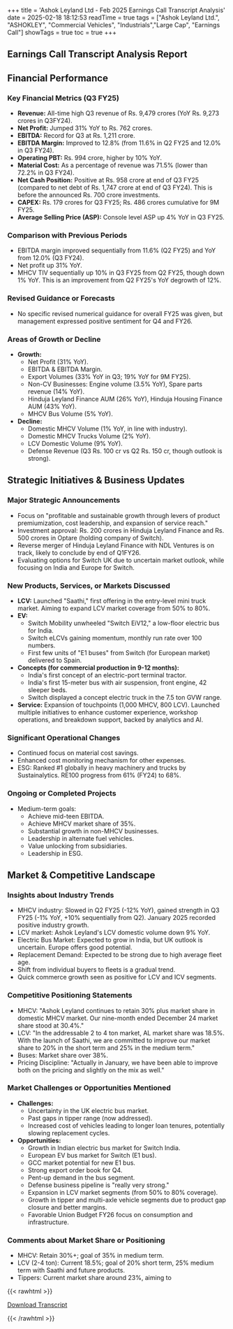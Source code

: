 +++
title = 'Ashok Leyland Ltd - Feb 2025 Earnings Call Transcript Analysis'
date = 2025-02-18 18:12:53
readTime = true
tags = ["Ashok Leyland Ltd.", "ASHOKLEY", "Commercial Vehicles", "Industrials","Large Cap", "Earnings Call"]
showTags = true
toc = true
+++



## Earnings Call Transcript Analysis Report
## Financial Performance

### Key Financial Metrics (Q3 FY25)

*   **Revenue:** All-time high Q3 revenue of Rs. 9,479 crores (YoY Rs. 9,273 crores in Q3FY24).
*   **Net Profit:** Jumped 31% YoY to Rs. 762 crores.
*   **EBITDA:** Record for Q3 at Rs. 1,211 crore.
*   **EBITDA Margin:** Improved to 12.8% (from 11.6% in Q2 FY25 and 12.0% in Q3 FY24).
*   **Operating PBT:** Rs. 994 crore, higher by 10% YoY.
*   **Material Cost:** As a percentage of revenue was 71.5% (lower than 72.2% in Q3 FY24).
*   **Net Cash Position:** Positive at Rs. 958 crore at end of Q3 FY25 (compared to net debt of Rs. 1,747 crore at end of Q3 FY24). This is before the announced Rs. 700 crore investments.
*   **CAPEX:** Rs. 179 crores for Q3 FY25; Rs. 486 crores cumulative for 9M FY25.
*   **Average Selling Price (ASP):** Console level ASP up 4% YoY in Q3 FY25.

### Comparison with Previous Periods

*   EBITDA margin improved sequentially from 11.6% (Q2 FY25) and YoY from 12.0% (Q3 FY24).
*   Net profit up 31% YoY.
*   MHCV TIV sequentially up 10% in Q3 FY25 from Q2 FY25, though down 1% YoY. This is an improvement from Q2 FY25's YoY degrowth of 12%.

### Revised Guidance or Forecasts

*   No specific revised numerical guidance for overall FY25 was given, but management expressed positive sentiment for Q4 and FY26.

### Areas of Growth or Decline

*   **Growth:**
    *   Net Profit (31% YoY).
    *   EBITDA & EBITDA Margin.
    *   Export Volumes (33% YoY in Q3; 19% YoY for 9M FY25).
    *   Non-CV Businesses: Engine volume (3.5% YoY), Spare parts revenue (14% YoY).
    *   Hinduja Leyland Finance AUM (26% YoY), Hinduja Housing Finance AUM (43% YoY).
    *   MHCV Bus Volume (5% YoY).
*   **Decline:**
    *   Domestic MHCV Volume (1% YoY, in line with industry).
    *   Domestic MHCV Trucks Volume (2% YoY).
    *   LCV Domestic Volume (9% YoY).
    *   Defense Revenue (Q3 Rs. 100 cr vs Q2 Rs. 150 cr, though outlook is strong).

## Strategic Initiatives & Business Updates

### Major Strategic Announcements

*   Focus on "profitable and sustainable growth through levers of product premiumization, cost leadership, and expansion of service reach."
*   Investment approval: Rs. 200 crores in Hinduja Leyland Finance and Rs. 500 crores in Optare (holding company of Switch).
*   Reverse merger of Hinduja Leyland Finance with NDL Ventures is on track, likely to conclude by end of Q1FY26.
*   Evaluating options for Switch UK due to uncertain market outlook, while focusing on India and Europe for Switch.

### New Products, Services, or Markets Discussed

*   **LCV:** Launched "Saathi," first offering in the entry-level mini truck market. Aiming to expand LCV market coverage from 50% to 80%.
*   **EV:**
    *   Switch Mobility unwheeled "Switch EiV12," a low-floor electric bus for India.
    *   Switch eLCVs gaining momentum, monthly run rate over 100 numbers.
    *   First few units of "E1 buses" from Switch (for European market) delivered to Spain.
*   **Concepts (for commercial production in 9-12 months):**
    *   India's first concept of an electric-port terminal tractor.
    *   India's first 15-meter bus with air suspension, front engine, 42 sleeper beds.
    *   Switch displayed a concept electric truck in the 7.5 ton GVW range.
*   **Service:** Expansion of touchpoints (1,000 MHCV, 800 LCV). Launched multiple initiatives to enhance customer experience, workshop operations, and breakdown support, backed by analytics and AI.

### Significant Operational Changes

*   Continued focus on material cost savings.
*   Enhanced cost monitoring mechanism for other expenses.
*   ESG: Ranked #1 globally in heavy machinery and trucks by Sustainalytics. RE100 progress from 61% (FY24) to 68%.

### Ongoing or Completed Projects

*   Medium-term goals:
    *   Achieve mid-teen EBITDA.
    *   Achieve MHCV market share of 35%.
    *   Substantial growth in non-MHCV businesses.
    *   Leadership in alternate fuel vehicles.
    *   Value unlocking from subsidiaries.
    *   Leadership in ESG.

## Market & Competitive Landscape

### Insights about Industry Trends

*   MHCV industry: Slowed in Q2 FY25 (-12% YoY), gained strength in Q3 FY25 (-1% YoY, +10% sequentially from Q2). January 2025 recorded positive industry growth.
*   LCV market: Ashok Leyland's LCV domestic volume down 9% YoY.
*   Electric Bus Market: Expected to grow in India, but UK outlook is uncertain. Europe offers good potential.
*   Replacement Demand: Expected to be strong due to high average fleet age.
*   Shift from individual buyers to fleets is a gradual trend.
*   Quick commerce growth seen as positive for LCV and ICV segments.

### Competitive Positioning Statements

*   MHCV: "Ashok Leyland continues to retain 30% plus market share in domestic MHCV market. Our nine-month ended December 24 market share stood at 30.4%."
*   LCV: "In the addressable 2 to 4 ton market, AL market share was 18.5%. With the launch of Saathi, we are committed to improve our market share to 20% in the short term and 25% in the medium term."
*   Buses: Market share over 38%.
*   Pricing Discipline: "Actually in January, we have been able to improve both on the pricing and slightly on the mix as well."

### Market Challenges or Opportunities Mentioned

*   **Challenges:**
    *   Uncertainty in the UK electric bus market.
    *   Past gaps in tipper range (now addressed).
    *   Increased cost of vehicles leading to longer loan tenures, potentially slowing replacement cycles.
*   **Opportunities:**
    *   Growth in Indian electric bus market for Switch India.
    *   European EV bus market for Switch (E1 bus).
    *   GCC market potential for new E1 bus.
    *   Strong export order book for Q4.
    *   Pent-up demand in the bus segment.
    *   Defense business pipeline is "really very strong."
    *   Expansion in LCV market segments (from 50% to 80% coverage).
    *   Growth in tipper and multi-axle vehicle segments due to product gap closure and better margins.
    *   Favorable Union Budget FY26 focus on consumption and infrastructure.

### Comments about Market Share or Positioning

*   MHCV: Retain 30%+; goal of 35% in medium term.
*   LCV (2-4 ton): Current 18.5%; goal of 20% short term, 25% medium term with Saathi and future products.
*   Tippers: Current market share around 23%, aiming to



{{< rawhtml >}}

<div class="button-container">    
    <a href="https://www.bseindia.com/stockinfo/AnnPdfOpen.aspx?Pname=0d3aa1f2-ea99-41c2-87ea-45bfc80036d8.pdf" target="_blank" class="report-button">
      <i class="fas fa-file-pdf"></i> Download Transcript
    </a>
</div>
    
{{< /rawhtml >}}
